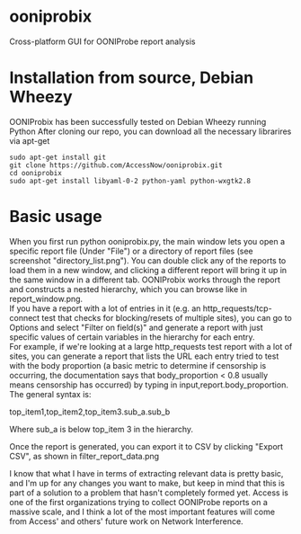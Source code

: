 ooniprobix
==========

Cross-platform GUI for OONIProbe report analysis


Installation from source, Debian Wheezy
=======================================

OONIProbix has been successfully tested on Debian Wheezy running Python 
After cloning our repo, you can download all the necessary librarires via apt-get 

~~~
sudo apt-get install git
git clone https://github.com/AccessNow/ooniprobix.git
cd ooniprobix
sudo apt-get install libyaml-0-2 python-yaml python-wxgtk2.8
~~~


Basic usage
===========

When you first run python ooniprobix.py, the main window lets you open a specific 
report file (Under "File") or a directory of report files (see screenshot 
"directory_list.png").  You can double click any of the reports to load 
them in a new window, and clicking a different report will bring it up in 
the same window in a different tab.  OONIProbix works through the report and 
constructs a nested hierarchy, which you can browse like in report_window.png.  
If you have a report with a lot of entries in it (e.g. an http_requests/tcp-connect test 
that checks for blocking/resets of multiple sites), you can go to 
Options and select "Filter on field(s)" and generate a report with just 
specific values of certain variables in the hierarchy for each entry.  
For example, if we're looking at a large http_requests test report with a 
lot of sites, you can generate a report that lists the URL each entry 
tried to test with the body proportion (a basic metric to determine if 
censorship is occurring, the documentation says that body_proportion < 0.8 
usually means censorship has occurred) by typing in input,report.body_proportion.  
The general syntax is:

top_item1,top_item2,top_item3.sub_a.sub_b

Where sub_a is below top_item 3 in the hierarchy.

Once the report is generated, you can export it to CSV by clicking "Export CSV", as shown in filter_report_data.png

I know that what I have in terms of extracting relevant data is pretty basic, and I'm up for any changes you want to make, but keep in mind that this is part of a solution to a problem that hasn't completely formed yet.  Access is one of the first organizations trying to collect OONIProbe reports on a massive scale, and I think a lot of the most important features will come from Access' and others' future work on Network Interference.
